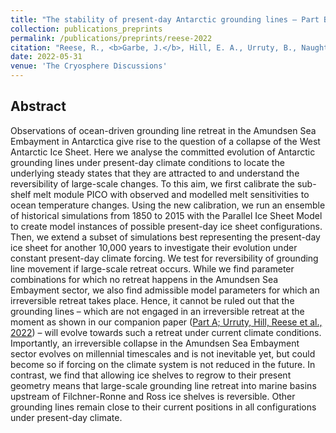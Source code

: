 ```yaml
---
title: "The stability of present-day Antarctic grounding lines — Part B: Possible commitment of regional collapse under current climate"
collection: publications_preprints
permalink: /publications/preprints/reese-2022
citation: "Reese, R., <b>Garbe, J.</b>, Hill, E. A., Urruty, B., Naughten, K. A., Gagliardini, O., Durand, G., Gillet-Chaulet, F., Chandler, D., Langebroek, P. M., Winkelmann, R.: <i>The stability of present-day Antarctic grounding lines — Part B: Possible commitment of regional collapse under current climate</i>, The Cryosphere Discuss. [preprint], in review, DOI: <a href='https://doi.org/10.5194/tc-2022-105'>10.5194/tc-2022-105</a>, 2022."
date: 2022-05-31
venue: 'The Cryosphere Discussions'
---
```


## Abstract
Observations of ocean-driven grounding line retreat in the Amundsen Sea Embayment in Antarctica give rise to the question of a collapse of the West Antarctic Ice Sheet. Here we analyse the committed evolution of Antarctic grounding lines under present-day climate conditions to locate the underlying steady states that they are attracted to and understand the reversibility of large-scale changes. To this aim, we first calibrate the sub-shelf melt module PICO with observed and modelled melt sensitivities to ocean temperature changes. Using the new calibration, we run an ensemble of historical simulations from 1850 to 2015 with the Parallel Ice Sheet Model to create model instances of possible present-day ice sheet configurations. Then, we extend a subset of simulations best representing the present-day ice sheet for another 10,000 years to investigate their evolution under constant present-day climate forcing. We test for reversibility of grounding line movement if large-scale retreat occurs. While we find parameter combinations for which no retreat happens in the Amundsen Sea Embayment sector, we also find admissible model parameters for which an irreversible retreat takes place. Hence, it cannot be ruled out that the grounding lines – which are not engaged in an irreversible retreat at the moment as shown in our companion paper ([Part A; Urruty, Hill, Reese et al., 2022](/publications/preprints/urruty-hill-reese-2022)) – will evolve towards such a retreat under current climate conditions. Importantly, an irreversible collapse in the Amundsen Sea Embayment sector evolves on millennial timescales and is not inevitable yet, but could become so if forcing on the climate system is not reduced in the future. In contrast, we find that allowing ice shelves to regrow to their present geometry means that large-scale grounding line retreat into marine basins upstream of Filchner-Ronne and Ross ice shelves is reversible. Other grounding lines remain close to their current positions in all configurations under present-day climate.